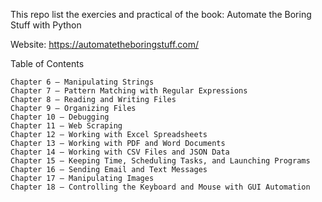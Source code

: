 This repo list the exercies and practical of the book: Automate the Boring Stuff with Python

Website: https://automatetheboringstuff.com/

Table of Contents

    Chapter 6 – Manipulating Strings
    Chapter 7 – Pattern Matching with Regular Expressions
    Chapter 8 – Reading and Writing Files
    Chapter 9 – Organizing Files
    Chapter 10 – Debugging
    Chapter 11 – Web Scraping
    Chapter 12 – Working with Excel Spreadsheets
    Chapter 13 – Working with PDF and Word Documents
    Chapter 14 – Working with CSV Files and JSON Data
    Chapter 15 – Keeping Time, Scheduling Tasks, and Launching Programs
    Chapter 16 – Sending Email and Text Messages
    Chapter 17 – Manipulating Images
    Chapter 18 – Controlling the Keyboard and Mouse with GUI Automation


